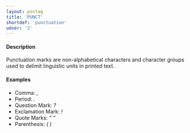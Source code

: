 ```yaml
---
layout: postag
title: 'PUNCT'
shortdef: 'punctuation'
udver: '2'
---
```


#### Description

Punctuation marks are non-alphabetical characters and character groups used to delimit linguistic units in printed text.

#### Examples

* Comma: _,_
* Period: _._
* Question Mark: _?_
* Exclamation Mark: _!_
* Quote Marks: _" "_
* Parenthesis: _( )_
<!-- Interlanguage links updated So kvě 14 19:01:55 CEST 2022 -->
